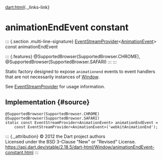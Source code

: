 [dart:html](../../dart-html/dart-html-library){._links-link}

animationEndEvent constant
==========================

::: {.section .multi-line-signature}
[EventStreamProvider](../eventstreamprovider-class)\<[AnimationEvent](../animationevent-class)\>
const animationEndEvent

::: {.features}
\@SupportedBrowser(SupportedBrowser.CHROME),
\@SupportedBrowser(SupportedBrowser.SAFARI)
:::
:::

Static factory designed to expose `animationend` events to event
handlers that are not necessarily instances of
[Window](../window-class).

See [EventStreamProvider](../eventstreamprovider-class) for usage
information.

Implementation {#source}
--------------

``` {.language-dart data-language="dart"}
@SupportedBrowser(SupportedBrowser.CHROME)
@SupportedBrowser(SupportedBrowser.SAFARI)
static const EventStreamProvider<AnimationEvent> animationEndEvent =
    const EventStreamProvider<AnimationEvent>('webkitAnimationEnd');
```

::: {._attribution}
© 2012 the Dart project authors\
Licensed under the BSD 3-Clause \"New\" or \"Revised\" License.\
<https://api.dart.dev/stable/2.18.5/dart-html/Window/animationEndEvent-constant.html>
:::
